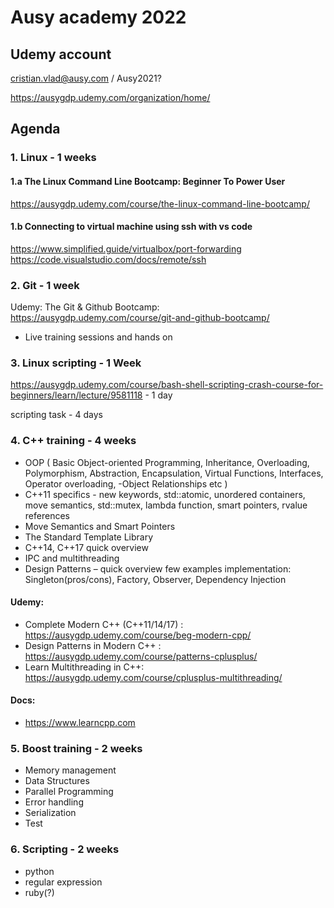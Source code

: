 # Ausy academy 2022

## Udemy account
cristian.vlad@ausy.com / Ausy2021? 

https://ausygdp.udemy.com/organization/home/

## Agenda

### 1. Linux - 1 weeks
#### 1.a The Linux Command Line Bootcamp: Beginner To Power User
  https://ausygdp.udemy.com/course/the-linux-command-line-bootcamp/ 
#### 1.b Connecting to virtual machine using ssh with vs code 
  https://www.simplified.guide/virtualbox/port-forwarding
  https://code.visualstudio.com/docs/remote/ssh

### 2. Git  - 1 week

Udemy:
The Git & Github Bootcamp: https://ausygdp.udemy.com/course/git-and-github-bootcamp/
+ Live training sessions and hands on



### 3. Linux scripting - 1 Week
  https://ausygdp.udemy.com/course/bash-shell-scripting-crash-course-for-beginners/learn/lecture/9581118 - 1 day
  
  scripting task - 4 days
  

### 4. C++ training - 4 weeks
  - OOP ( Basic Object-oriented Programming, Inheritance, Overloading, Polymorphism, Abstraction, Encapsulation, Virtual Functions, Interfaces, Operator overloading,   -Object Relationships etc ) 
  - C++11 specifics  - new keywords, std::atomic, unordered containers, move semantics, std::mutex, lambda function, smart pointers, rvalue references
  - Move Semantics and Smart Pointers
  - The Standard Template Library 
  - C++14, C++17 quick overview 
  - IPC and multithreading
  - Design Patterns – quick overview few examples implementation: Singleton(pros/cons), Factory, Observer, Dependency Injection 

#### Udemy:
  - Complete Modern C++ (C++11/14/17) : https://ausygdp.udemy.com/course/beg-modern-cpp/
  - Design Patterns in Modern C++ : https://ausygdp.udemy.com/course/patterns-cplusplus/ 
  - Learn Multithreading in C++: https://ausygdp.udemy.com/course/cplusplus-multithreading/ 

#### Docs:
  - https://www.learncpp.com 

### 5. Boost training - 2 weeks
  - Memory management
  - Data Structures
  - Parallel Programming
  - Error handling
  - Serialization 
  - Test 

### 6. Scripting - 2 weeks
  - python
  - regular expression
  - ruby(?)

